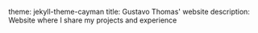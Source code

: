 theme: jekyll-theme-cayman
title: Gustavo Thomas' website
description: Website where I share my projects and experience
